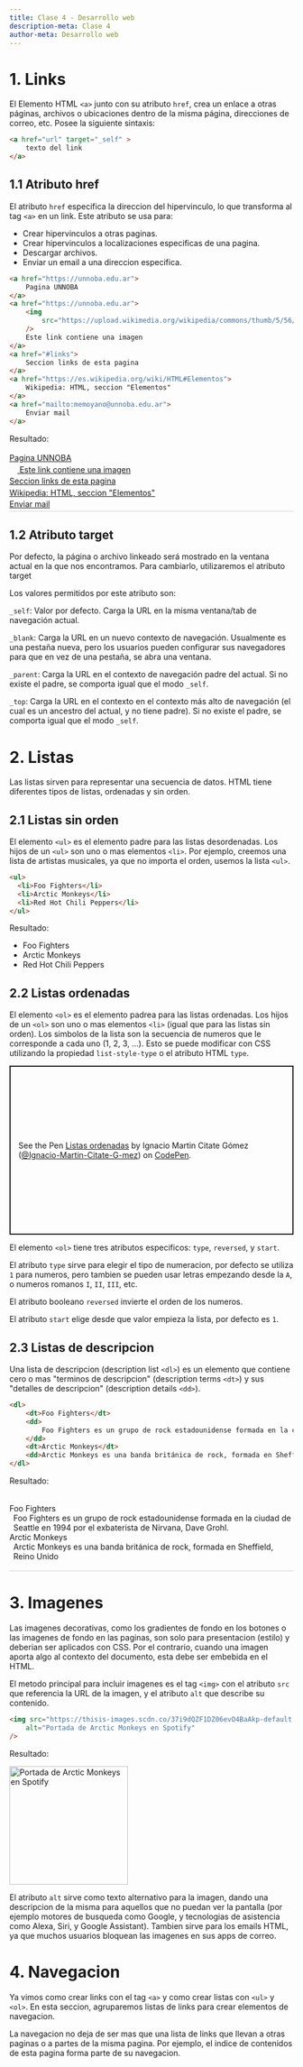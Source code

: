 ```yaml
---
title: Clase 4 - Desarrollo web
description-meta: Clase 4
author-meta: Desarrollo web
---
```


# 1. Links 

El Elemento HTML `<a>` junto con su atributo `href`, 
crea un enlace a otras páginas, archivos o ubicaciones 
dentro de la misma página, direcciones de correo, etc.
Posee la siguiente sintaxis:

```html 
<a href="url" target="_self" >
    texto del link
</a>
```

## 1.1 Atributo href
El atributo `href` especifica la direccion del hipervinculo,
lo que transforma al tag `<a>` en un link. 
Este atributo se usa para: 

* Crear hipervinculos a otras paginas.
* Crear hipervinculos a localizaciones especificas de una pagina.
* Descargar archivos.
* Enviar un email a una direccion especifica.

```html
<a href="https://unnoba.edu.ar">
    Pagina UNNOBA
</a>
<a href="https://unnoba.edu.ar">
    <img 
        src="https://upload.wikimedia.org/wikipedia/commons/thumb/5/56/Chain_link_icon_slanted.png/800px-Chain_link_icon_slanted.png"
    />
    Este link contiene una imagen
</a>
<a href="#links">
    Seccion links de esta pagina
</a>
<a href="https://es.wikipedia.org/wiki/HTML#Elementos">
    Wikipedia: HTML, seccion "Elementos"
</a>
<a href="mailto:memoyano@unnoba.edu.ar">
    Enviar mail
</a>
```

Resultado:
<div style="display: flex; flex-direction: column; gap: 0.25em; border-bottom: solid 1px #d4d4d4; padding: 0.25em 0;">
    <a href="https://unnoba.edu.ar">
        Pagina UNNOBA
    </a>
    <a href="https://unnoba.edu.ar">
        <img 
            src="https://upload.wikimedia.org/wikipedia/commons/thumb/5/56/Chain_link_icon_slanted.png/800px-Chain_link_icon_slanted.png"
            style="width: 1em;"
        />
        Este link contiene una imagen
    </a>
    <a href="#links">
        Seccion links de esta pagina
    </a>
    <a href="https://es.wikipedia.org/wiki/HTML#Elementos">
        Wikipedia: HTML, seccion "Elementos"
    </a>
    <a href="mailto:memoyano@unnoba.edu.ar">
        Enviar mail
    </a>
</div>

## 1.2 Atributo target 
Por defecto, la página o archivo linkeado será mostrado en la ventana actual en la que nos encontramos. Para cambiarlo, utilizaremos el atributo target

Los valores permitidos por este atributo son:

`_self`: Valor por defecto. 
Carga la URL en la misma ventana/tab de navegación actual.

`_blank`: Carga la URL en un nuevo contexto de navegación. 
Usualmente es una pestaña nueva, pero los usuarios pueden configurar 
sus navegadores para que en vez de una pestaña, se abra una ventana.

`_parent`: Carga la URL en el contexto de navegación padre del actual. 
Si no existe el padre, se comporta igual que el modo `_self`.

`_top`: Carga la URL en el contexto en el contexto más alto de 
navegación (el cual es un ancestro del actual, y no tiene padre). 
Si no existe el padre, se comporta igual que el modo `_self`.

# 2. Listas
Las listas sirven para representar una secuencia de datos.
HTML tiene diferentes tipos de listas, ordenadas y sin orden. 

## 2.1 Listas sin orden
El elemento `<ul>` es el elemento padre para las listas desordenadas. Los 
hijos de un `<ul>` son uno o mas elementos `<li>`. 
Por ejemplo, creemos una lista de artistas musicales, 
ya que no importa el orden, usemos la lista `<ul>`.

```html 
<ul>
  <li>Foo Fighters</li>
  <li>Arctic Monkeys</li>
  <li>Red Hot Chili Peppers</li>
</ul>
```
Resultado:
<ul>
  <li>Foo Fighters</li>
  <li>Arctic Monkeys</li>
  <li>Red Hot Chili Peppers</li>
</ul>

## 2.2 Listas ordenadas
El elemento `<ol>` es el elemento padrea para las listas ordenadas. Los hijos de 
un `<ol>` son uno o mas elementos `<li>` (igual que para las listas sin orden). 
Los simbolos de la lista son la secuencia de numeros que le corresponde a cada 
uno (1, 2, 3, ...).
Esto se puede modificar con CSS utilizando la propiedad `list-style-type` o 
el atributo HTML `type`.

<p class="codepen" data-height="300" data-theme-id="dark" data-default-tab="html,result" data-slug-hash="poQBayy" data-editable="true" data-user="Ignacio-Martin-Citate-G-mez" style="height: 300px; box-sizing: border-box; display: flex; align-items: center; justify-content: center; border: 2px solid; margin: 1em 0; padding: 1em;">
  <span>See the Pen <a href="https://codepen.io/Ignacio-Martin-Citate-G-mez/pen/poQBayy">
  Listas ordenadas</a> by Ignacio Martin Citate Gómez (<a href="https://codepen.io/Ignacio-Martin-Citate-G-mez">@Ignacio-Martin-Citate-G-mez</a>)
  on <a href="https://codepen.io">CodePen</a>.</span>
</p>
<script async src="https://cpwebassets.codepen.io/assets/embed/ei.js"></script>

El elemento `<ol>` tiene tres atributos especificos: `type`, `reversed`, y `start`.

El atributo `type` sirve para elegir el tipo de numeracion, por defecto se utiliza 
`1` para numeros, pero tambien se pueden usar letras empezando desde la `A`, o 
numeros romanos `I`, `II`, `III`, etc.

El atributo booleano `reversed` invierte el orden de los numeros.

El atributo `start` elige desde que valor empieza la lista, por defecto es `1`.

## 2.3 Listas de descripcion
Una lista de descripcion (description list `<dl>`) es un elemento que contiene 
cero o mas "terminos de descripcion" (description terms `<dt>`) y sus "detalles 
de descripcion" (description details `<dd>`). 

```html
<dl>
    <dt>Foo Fighters</dt>
    <dd>
        Foo Fighters es un grupo de rock estadounidense formada en la ciudad de Seattle en 1994 por el exbaterista de Nirvana, Dave Grohl.
    </dd>
    <dt>Arctic Monkeys</dt>
    <dd>Arctic Monkeys es una banda británica de rock, formada en Sheffield, Reino Unido</dd>
</dl>
```
Resultado:
<div style="display: flex; flex-direction: column; gap: 0.25em; border-bottom: solid 1px #d4d4d4; padding: 0.25em 0;">
    <dl>
        <dt>Foo Fighters</dt>
        <dd style="margin-left: 0.5em;">
            Foo Fighters es un grupo de rock estadounidense formada en la ciudad de Seattle en 1994 por el exbaterista de Nirvana, Dave Grohl.
        </dd>
        <dt>Arctic Monkeys</dt>
        <dd style="margin-left: 0.5em;">
            Arctic Monkeys es una banda británica de rock, formada en Sheffield, Reino Unido
        </dd>
    </dl>
</div>

# 3. Imagenes
Las imagenes decorativas, como los gradientes de fondo en los botones o las 
imagenes de fondo en las paginas, son solo para presentacion (estilo) y 
deberian ser aplicados con CSS.
Por el contrario, cuando una imagen aporta algo al contexto del documento,
esta debe ser embebida en el HTML.

El metodo principal para incluir imagenes es el tag `<img>` con el atributo 
`src` que referencia la URL de la imagen, y el atributo `alt` que describe 
su contenido.

```html
<img src="https://thisis-images.scdn.co/37i9dQZF1DZ06evO4BaAkp-default.jpg" 
    alt="Portada de Arctic Monkeys en Spotify"
/>
```
Resultado:

<div>
    <img src="https://thisis-images.scdn.co/37i9dQZF1DZ06evO4BaAkp-default.jpg" 
        alt="Portada de Arctic Monkeys en Spotify" 
        style="width: 15em;"
    />
</div>

El atributo `alt` sirve como texto alternativo para la imagen, dando una 
descripcion de la misma para aquellos que no puedan ver la pantalla (por ejemplo
motores de busqueda como Google, y tecnologias de asistencia como Alexa, Siri, y 
Google Assistant). Tambien sirve para los emails HTML, ya que muchos usuarios 
bloquean las imagenes en sus apps de correo.

# 4. Navegacion
Ya vimos como crear links con el tag `<a>` y como crear listas con `<ul>` y `<ol>`.
En esta seccion, agruparemos listas de links para crear elementos de navegacion.

La navegacion no deja de ser mas que una lista de links que llevan a otras paginas 
o a partes de la misma pagina.
Por ejemplo, el indice de contenidos de esta pagina forma parte de su navegacion.




